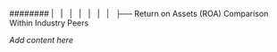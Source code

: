 ######## |   |   |   |   |   |   |   ├── Return on Assets (ROA) Comparison Within Industry Peers

*Add content here*